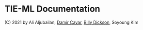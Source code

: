 # TIE-ML Documentation

(C) 2021 by Ali Aljubailan, [Damir Cavar], [Billy Dickson], Soyoung Kim




[Damir Cavar]: https://www.linkedin.com/in/damircavar/ "Damir Cavar"
[Billy Dickson]: https://www.linkedin.com/in/billy-dickson/ "Billy Dickson"
